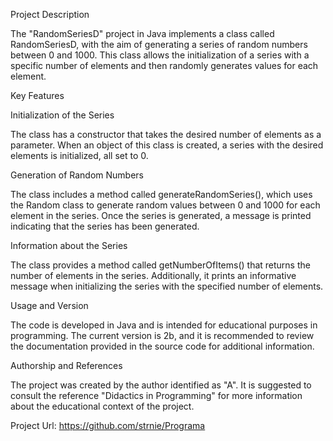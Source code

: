 Project Description

The "RandomSeriesD" project in Java implements a class called RandomSeriesD, with the aim of generating a series of random numbers between 0 and 1000. This class allows the initialization of a series with a specific number of elements and then randomly generates values for each element.

Key Features

Initialization of the Series

The class has a constructor that takes the desired number of elements as a parameter. When an object of this class is created, a series with the desired elements is initialized, all set to 0.

Generation of Random Numbers

The class includes a method called generateRandomSeries(), which uses the Random class to generate random values between 0 and 1000 for each element in the series. Once the series is generated, a message is printed indicating that the series has been generated.

Information about the Series

The class provides a method called getNumberOfItems() that returns the number of elements in the series. Additionally, it prints an informative message when initializing the series with the specified number of elements.

Usage and Version

The code is developed in Java and is intended for educational purposes in programming. The current version is 2b, and it is recommended to review the documentation provided in the source code for additional information.

Authorship and References

The project was created by the author identified as "A". It is suggested to consult the reference "Didactics in Programming" for more information about the educational context of the project.

Project Url: 
https://github.com/strnie/Programa

